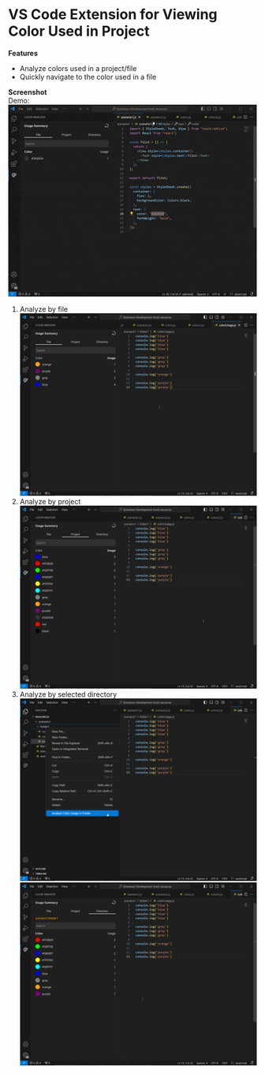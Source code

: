 # VS Code Extension for Viewing Color Used in Project

**Features**

- Analyze colors used in a project/file
- Quickly navigate to the color used in a file

**Screenshot**
<br>
Demo:
<br>
<img src="demo.gif">
<br>

1. Analyze by file
   <img src="file1.png">
   <br>
2. Analyze by project
   <img src="byProject.png">
   <br>
3. Analyze by selected directory
   <img src="custom1.png">
   <img src="custom2.png">
